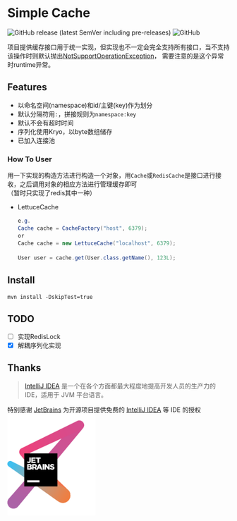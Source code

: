 # Simple Cache  
![GitHub release (latest SemVer including pre-releases)](https://img.shields.io/github/v/release/KurenaiRyu/simple-cache?include_prereleases)
![GitHub](https://img.shields.io/github/license/KurenaiRyu/simple-cache)

项目提供缓存接口用于统一实现，但实现也不一定会完全支持所有接口，当不支持该操作时则默认抛出[NotSupportOperationException](core/src/main/java/io/github/natsusai/cache/core/exception/NotSupportOperationException.java)，
需要注意的是这个异常时runtime异常。

## Features
- 以命名空间(namespace)和id/主键(key)作为划分
- 默认分隔符用`:`，拼接规则为`namespace:key`
- 默认不会有超时时间
- 序列化使用Kryo，以byte数组储存
- 已加入连接池

### How To User
用一下实现的构造方法进行构造一个对象，用`Cache`或`RedisCache`是接口进行接收，之后调用对象的相应方法进行管理缓存即可  
（暂时只实现了redis其中一种）  
- LettuceCache
  
    ```java
    e.g.
    Cache cache = CacheFactory("host", 6379);
    or
    Cache cache = new LettuceCache("localhost", 6379);
  
    User user = cache.get(User.class.getName(), 123L);
    ```

## Install
```shell script
mvn install -DskipTest=true
```

## TODO
- [ ] 实现RedisLock  
- [x] 解耦序列化实现

## Thanks

> [IntelliJ IDEA](https://zh.wikipedia.org/zh-hans/IntelliJ_IDEA) 是一个在各个方面都最大程度地提高开发人员的生产力的 IDE，适用于 JVM 平台语言。

特别感谢 [JetBrains](https://www.jetbrains.com/?from=simple-cache) 为开源项目提供免费的 [IntelliJ IDEA](https://www.jetbrains.com/idea/?from=simple-cache) 等 IDE 的授权  
[<img src=".github/jetbrains.png" width="200"/>](https://www.jetbrains.com/?from=simple-cache)
